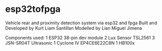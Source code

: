 # esp32tofpga
Vehicle rear and proximity detection system via esp32 and fpga
Built and Developed by Kurt Liam Santillan
Modelled by Lian Miguel Jimena


Components used:
1 ESP32 38-pin dev module
2 Lux Sensor TSL2561
3 JSN-SR04T Ultrasonic
1 Cyclone IV EP4CE6E22C8N
1 HB100x

